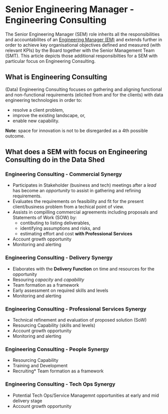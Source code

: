 # Senior Engineering Manager - Engineering Consulting

The Senior Engineering Manager (SEM) role inherits all the responsibilities and accountabilites of an [Engineering Manager (EM)](engineering_manager.md) and extends further in order to achieve key organisational objectives defined and measured (with relevant KPIs) by the Board together with the Senior Management Team (SMT). This article depicts those additional responsibilties for a SEM with particular focus on Engineering Consulting.

## What is Engineering Consulting

(Data) Engineering Consulting focuses on gathering and aligning functional and non-functional requirements (elicited from and for the clients) with data engineering technologies in order to:
 * resolve a client problem, 
 * improve the existing landscape, or, 
 * enable new capability.

**Note**: space for innovation is not to be disregarded as a 4th possible outcome.

## What does a SEM with focus on Engineering Consulting do in the Data Shed

### Engineering Consulting - Commercial Synergy

* Participates in Stakeholder (business and tech) meetings after a *lead* has become an *opportunity* to assist in gathering and refining requirements.
* Evaluates the requirements on feasibility and fit for the present client/business problem from a techical point of view.
* Assists in compilling commercial agreements including proposals and Statements of Work (SOW) by:
    * contibuting to listing deliverables, 
    * identifying assumptions and risks, and 
    * estimating effort and cost **with Professional Services**
* Account growth opportunity
* Monitoring and alerting

### Engineering Consulting - Delivery Synergy

* Elaborates with the **Delivery Function** on time and resources for the opportunity
* Resouring *capacity* and *capability*
* Team formation as a framework
* Early assessment on required skills and levels
* Monitoring and alerting

### Engineering Consulting - Professional Services Synergy

* Technical refinement and evaluation of proposed solution (SoW)
* Resourcing Capability (skills and levels) 
* Account growth opportunity
* Monitoring and alerting

### Engineering Consulting - People Synergy

* Resourcing Capability
* Training and Development
* Recruiting* Team formation as a framework

### Engineering Consulting - Tech Ops Synergy

* Potential Tech Ops/Service Managemnt opportunities at early and mid delivery stage
* Account growth opportunity
